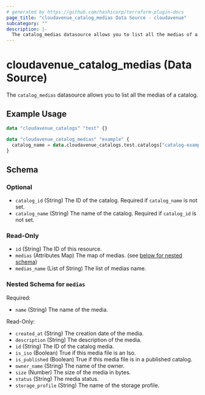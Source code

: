 ```yaml
---
# generated by https://github.com/hashicorp/terraform-plugin-docs
page_title: "cloudavenue_catalog_medias Data Source - cloudavenue"
subcategory: ""
description: |-
  The catalog_medias datasource allows you to list all the medias of a catalog.
---
```


# cloudavenue_catalog_medias (Data Source)

The `catalog_medias` datasource allows you to list all the medias of a catalog.

## Example Usage

```terraform
data "cloudavenue_catalogs" "test" {}

data "cloudavenue_catalog_medias" "example" {
  catalog_name = data.cloudavenue_catalogs.test.catalogs["catalog-example"].catalog_name
}
```

<!-- schema generated by tfplugindocs -->
## Schema

### Optional

- `catalog_id` (String) The ID of the catalog. Required if `catalog_name` is not set.
- `catalog_name` (String) The name of the catalog. Required if `catalog_id` is not set.

### Read-Only

- `id` (String) The ID of this resource.
- `medias` (Attributes Map) The map of medias. (see [below for nested schema](#nestedatt--medias))
- `medias_name` (List of String) The list of medias name.

<a id="nestedatt--medias"></a>
### Nested Schema for `medias`

Required:

- `name` (String) The name of the media.

Read-Only:

- `created_at` (String) The creation date of the media.
- `description` (String) The description of the media.
- `id` (String) The ID of the catalog media.
- `is_iso` (Boolean) True if this media file is an Iso.
- `is_published` (Boolean) True if this media file is in a published catalog.
- `owner_name` (String) The name of the owner.
- `size` (Number) The size of the media in bytes.
- `status` (String) The media status.
- `storage_profile` (String) The name of the storage profile.


